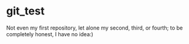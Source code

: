 # git_test
Not even my first repository, let alone my second, third, or fourth; to be completely honest, I have no idea:)
